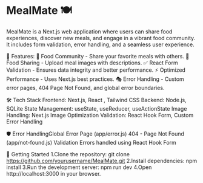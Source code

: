 # MealMate 🍽️

MealMate is a Next.js web application where users can share food experiences, discover new meals, and engage in a vibrant food community. It includes form validation, error handling, and a seamless user experience.

🌟 Features:
🥘 Food Community - Share your favorite meals with others.
📸 Food Sharing - Upload meal images with descriptions.
✅ React Form Validation - Ensures data integrity and better performance.
⚡ Optimized Performance - Uses Next.js best practices.
🎭 Error Handling - Custom error pages, 404 Page Not Found, and global error boundaries.


🛠️ Tech Stack
Frontend: Next.js, React , Tailwind CSS
Backend: Node.js, SQLite
State Management: useState, useReducer, useActionState
Image Handling: Next.js Image Optimization
Validation: React Hook Form, Custom Error Handling

🛡️ Error HandlingGlobal Error Page (app/error.js)
404 - Page Not Found (app/not-found.js)
Validation Errors handled using React Hook Form

🚀 Getting Started
1.Clone the repository:
git clone https://github.com/yourusername/MealMate.git
2.Install dependencies:
npm install
3.Run the development server:
npm run dev
4.Open http://localhost:3000 in your browser.